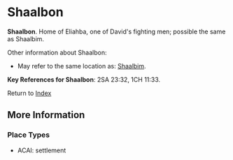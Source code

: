 # Shaalbon
**Shaalbon**. 
Home of Eliahba, one of David's fighting men; possible the same as Shaalbim. 




Other information about Shaalbon:


* May refer to the same location as: 
[Shaalbim](Shaalbim.md). 




**Key References for Shaalbon**: 
2SA 23:32, 1CH 11:33. 






Return to [Index](00-Index.md)

## More Information

### Place Types

* ACAI: settlement




